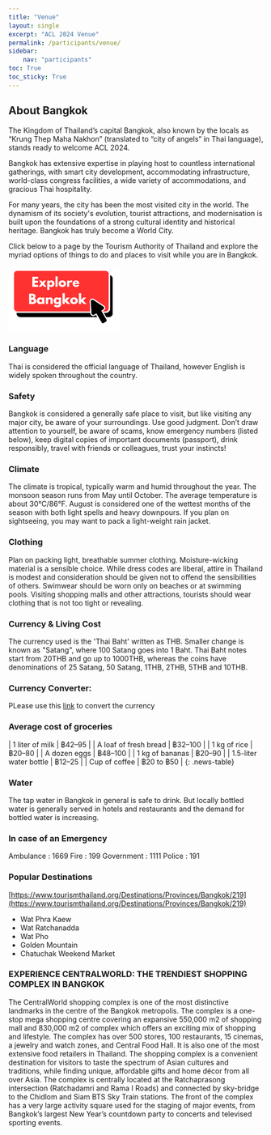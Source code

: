 ```yaml
---
title: "Venue"
layout: single
excerpt: "ACL 2024 Venue"
permalink: /participants/venue/
sidebar: 
    nav: "participants"
toc: True
toc_sticky: True
---
```


## About Bangkok
<p>The Kingdom of Thailand’s capital Bangkok, also known by the locals as “Krung Thep Maha Nakhon” (translated to “city of angels” in Thai language), stands ready to welcome ACL 2024.</p>
<p>Bangkok has extensive expertise in playing host to countless international gatherings, with smart city development, accommodating infrastructure, world-class congress facilities, a wide variety of accommodations, and gracious Thai hospitality.</p>

<p>For many years, the city has been the most visited city in the world. The dynamism of its society's evolution, tourist attractions, and modernisation is built upon the foundations of a strong cultural identity and historical heritage. Bangkok has truly become a World City.</p>
<p>Click below to a page by the Tourism Authority of Thailand and explore the myriad options of things to do and places to visit while you are in Bangkok.</p>

[<img src="/assets/images/bangkok/tat.png">](https://www.tourismthailand.org/Search-result/attraction?destination_id=219&sort_by=datetime_updated_desc&page=1&perpage=15&menu=attraction)

### **Language**
Thai is considered the official language of Thailand, however English is widely spoken throughout the country.

### **Safety**
Bangkok is considered a generally safe place to visit, but like visiting any major city, be aware of your surroundings. Use good judgment. Don’t draw attention to yourself, be aware of scams, know emergency numbers (listed below), keep digital copies of important documents (passport), drink responsibly, travel with friends or colleagues, trust your instincts!

### **Climate**  
The climate is tropical, typically warm and humid throughout the year. The monsoon season runs from May until October. The average temperature is about 30°C/86°F. August is considered one of the wettest months of the season with both light spells and heavy downpours. If you plan on sightseeing, you may want to pack a light-weight rain jacket.

### **Clothing**
Plan on packing light, breathable summer clothing. Moisture-wicking material is a sensible choice. While dress codes are liberal, attire in Thailand is modest and consideration should be given not to offend the sensibilities of others. Swimwear should be worn only on beaches or at swimming pools. Visiting shopping malls and other attractions, tourists should wear clothing that is not too tight or revealing.

### **Currency & Living Cost**
The currency used is the 'Thai Baht' written as THB. Smaller change is known as "Satang", where 100 Satang goes into 1 Baht. Thai Baht notes start from 20THB and go up to 1000THB, whereas the coins have denominations of 25 Satang, 50 Satang, 1THB, 2THB, 5THB and 10THB.

### **Currency Converter**:
PLease use this [link](https://wise.com/us/currency-converter/eur-to-thb-rate?amount=1000) to convert the currency

### **Average cost of groceries**
<style>
.news-table tr td:nth-child(1) { font-weight: bold; width: 50%; }
.news-table tr td:nth-child(2) {width: 50%; }
</style>
| 1 liter of milk | ฿42–95 |
| A loaf of fresh bread | ฿32–100 |
| 1 kg of rice | ฿20–80 |
| A dozen eggs | ฿48–100 |
| 1 kg of bananas | ฿20–90 |
| 1.5-liter water bottle | ฿12–25 |
| Cup of coffee | ฿20 to ฿50 |
{: .news-table}

### **Water**
The tap water in Bangkok in general is safe to drink. But locally bottled water is generally served in hotels and restaurants and the demand for bottled water is increasing.

### **In case of an Emergency**
Ambulance : 1669
Fire : 199
Government : 1111
Police : 191

### **Popular Destinations**
[https://www.tourismthailand.org/Destinations/Provinces/Bangkok/219](https://www.tourismthailand.org/Destinations/Provinces/Bangkok/219)
* Wat Phra Kaew
* Wat Ratchanadda
* Wat Pho
* Golden Mountain
* Chatuchak Weekend Market

### EXPERIENCE CENTRALWORLD: THE TRENDIEST SHOPPING COMPLEX IN BANGKOK
The CentralWorld shopping complex is one of the most distinctive landmarks in the centre of the Bangkok metropolis. The complex is a one-stop mega shopping centre covering an expansive
550,000 m2 of shopping mall and 830,000 m2 of complex which offers an exciting mix of shopping and lifestyle.
The complex has over 500 stores, 100 restaurants, 15 cinemas, a jewelry and watch zones, and Central Food Hall. It is also one of the most extensive food retailers in Thailand. The shopping
complex is a convenient destination for visitors to taste the spectrum of Asian cultures and traditions, while finding unique, affordable gifts and home décor from all over Asia.
The complex is centrally located at the Ratchaprasong intersection (Ratchadamri and Rama I Roads) and connected by sky-bridge to the Chidlom and Siam BTS Sky Train stations. The front of
the complex has a very large activity square used for the staging of major events, from Bangkok’s largest New Year’s countdown party to concerts and televised sporting events.
